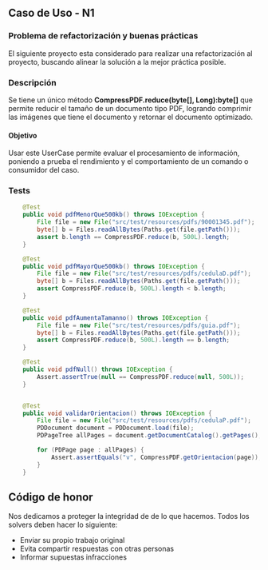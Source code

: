 ## Caso de Uso - N1
### Problema de refactorización y buenas prácticas

El siguiente proyecto esta considerado para realizar una refactorización al proyecto, buscando alinear la solución a la mejor práctica posible.

### Descripción

Se tiene un único método **CompressPDF.reduce(byte[], Long):byte[]**  que permite reducir el tamaño de un documento tipo PDF, logrando comprimir las imágenes que tiene el documento y retornar el documento optimizado. 

#### Objetivo
Usar este UserCase permite evaluar el procesamiento de información, poniendo a prueba el rendimiento y el comportamiento de un comando o consumidor del caso.  

### Tests
```java
    @Test
    public void pdfMenorQue500kb() throws IOException {
        File file = new File("src/test/resources/pdfs/90001345.pdf");
        byte[] b = Files.readAllBytes(Paths.get(file.getPath()));
        assert b.length == CompressPDF.reduce(b, 500L).length;
    }

    @Test
    public void pdfMayorQue500kb() throws IOException {
        File file = new File("src/test/resources/pdfs/cedulaD.pdf");
        byte[] b = Files.readAllBytes(Paths.get(file.getPath()));
        assert CompressPDF.reduce(b, 500L).length < b.length;
    }

    @Test
    public void pdfAumentaTamanno() throws IOException {
        File file = new File("src/test/resources/pdfs/guia.pdf");
        byte[] b = Files.readAllBytes(Paths.get(file.getPath()));
        assert CompressPDF.reduce(b, 500L).length == b.length;
    }

    @Test
    public void pdfNull() throws IOException {
        Assert.assertTrue(null == CompressPDF.reduce(null, 500L));
    }


    @Test
    public void validarOrientacion() throws IOException {
        File file = new File("src/test/resources/pdfs/cedulaP.pdf");
        PDDocument document = PDDocument.load(file);
        PDPageTree allPages = document.getDocumentCatalog().getPages();

        for (PDPage page : allPages) {
            Assert.assertEquals("v", CompressPDF.getOrientacion(page));
        }
    }
```

## Código de honor 
Nos dedicamos a proteger la integridad de de lo que hacemos.
Todos los solvers deben hacer lo siguiente:

- Enviar su propio trabajo original
- Evita compartir respuestas con otras personas
- Informar supuestas infracciones